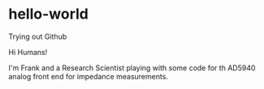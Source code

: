 # hello-world
Trying out Github

Hi Humans!

I'm Frank and a Research Scientist playing with some code for th AD5940 analog front end for impedance measurements.

